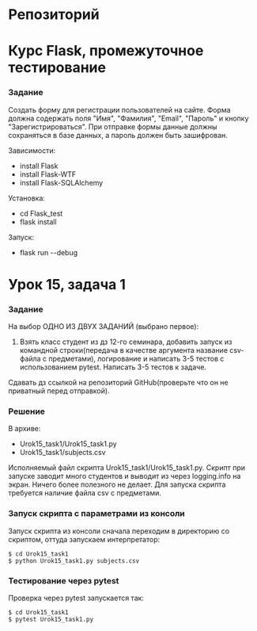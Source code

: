 # Репозиторий


# Курс Flask, промежуточное тестирование

### Задание

Создать форму для регистрации пользователей на сайте.
Форма должна содержать поля "Имя", "Фамилия", "Email", "Пароль" и кнопку "Зарегистрироваться".
При отправке формы данные должны сохраняться в базе данных, а пароль должен быть зашифрован.

Зависимости:
- install Flask
- install Flask-WTF
- install Flask-SQLAlchemy

Установка:
- cd Flask_test
- flask install

Запуск:
- flask run --debug



# Урок 15, задача 1

### Задание

На выбор ОДНО ИЗ ДВУХ ЗАДАНИЙ (выбрано первое):

1. Взять класс студент из дз 12-го семинара, добавить запуск из командной строки(передача в качестве аргумента название
csv-файла с предметами), логирование и написать 3-5 тестов с использованием pytest.
Написать 3-5 тестов к задаче.

Сдавать дз ссылкой на репозиторий GitHub(проверьте что он не приватный перед отправкой).

### Решение

В архиве:
- Urok15_task1/Urok15_task1.py
- Urok15_task1/subjects.csv

Исполняемый файл скрипта Urok15_task1/Urok15_task1.py. Скрипт при запуске заводит много студентов и выводит из через logging.info на экран. Ничего более полезного не делает. Для запуска скрипта требуется наличие файла csv с предметами.

### Запуск скрипта с параметрами из консоли

Запуск скрипта из консоли сначала переходим в директорию со скриптом, оттуда запускаем интерпретатор:

    $ cd Urok15_task1
    $ python Urok15_task1.py subjects.csv

### Тестирование через pytest

Проверка через pytest запускается так:

    $ cd Urok15_task1
    $ pytest Urok15_task1.py


